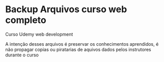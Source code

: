 # Backup Arquivos curso web completo
Curso Udemy web development

A intenção desses arquivos é preservar os conhecimentos aprendidos, é não propagar copias ou piratarias de aquivos dados pelos instrutores durante o curso
